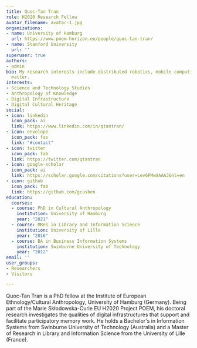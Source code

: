 ```yaml
---
title: Quoc-Tan Tran
role: H2020 Research Fellow
avatar_filename: avatar-1.jpg
organizations:
- name: University of Hamburg
  url: https://www.poem-horizon.eu/people/quoc-tan-tran/
- name: Stanford University
  url: ''
superuser: true
authors:
- admin
bio: My research interests include distributed robotics, mobile computing and programmable
  matter.
interests:
- Science and Technology Studies
- Anthropology of Knowledge
- Digital Infrastructure
- Digital Cultural Heritage
social:
- icon: linkedin
  icon_pack: ai
  link: https://www.linkedin.com/in/qtantran/
- icon: envelope
  icon_pack: fas
  link: "#contact"
- icon: twitter
  icon_pack: fab
  link: https://twitter.com/qtantran
- icon: google-scholar
  icon_pack: ai
  link: https://scholar.google.com/citations?user=Lev6PMwAAAAJ&hl=en
- icon: github
  icon_pack: fab
  link: https://github.com/gcushen
education:
  courses:
  - course: PhD in Cultural Anthropology
    institution: University of Hamburg
    year: "2021"
  - course: MRes in Library and Information Science
    institution: University of Lille
    year: "2016"
  - course: BA in Business Information Systems
    institution: Swinburne University of Technology
    year: "2012"
email: ''
user_groups:
- Researchers
- Visitors

---
```

Quoc-Tan Tran is a PhD fellow at the Institute of European Ethnology/Cultural Anthropology, University of Hamburg (Germany). Being part of the Marie Skłodowska-Curie EU H2020 Project POEM, his doctoral research investigates the qualities of digital infrastructures that support and facilitate participatory memory work. He holds a Bachelor's in Information Systems from Swinburne University of Technology (Australia) and a Master of Research in Library and Information Science from the University of Lille (France).